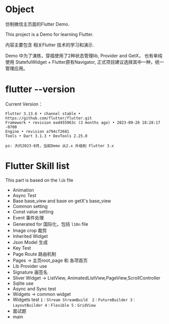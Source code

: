 # Object

仿制微信主页面的Flutter Demo.

This project is a Demo for learning Flutter.

内容主要包含 相关Flutter 技术的学习和演示.

Demo 中为了演练，穿插使用了2种状态管理lib, Provider and GetX， 也有单纯使用 StatefulWidget + Flutter原有Navigator,
正式项目建议选择其中一种，统一管理应用。


# flutter --version

Current Version：
```
Flutter 3.13.6 • channel stable • https://github.com/flutter/flutter.git
Framework • revision ead455963c (3 months ago) • 2023-09-26 18:28:17 -0700
Engine • revision a794cf2681
Tools • Dart 3.1.3 • DevTools 2.25.0
```
`ps: 大约2023-8月，当前Demo 从2.x 升级到 Flutter 3.x`


# Flutter Skill list
This part is based on the `lib` file
* Animation
* Async Test
* Base  base_view and base on getX's base_view 
* Common setting
* Const value setting
* Event 事件处理
* Generated for 国际化，包括 `l10n` file 
* Image crop  裁剪
* Inherited Widget 
* Json Model 生成
* Key Test
* Page Route 路由机制
* Pages -> 主页root_page 和 各项首页
* Lib Provider use
* Signature  画签名
* Sliver Widget -> ListView, AnimatedListView,PageView,ScrollController
* Sqlite use
* Async and Sync test
* Widgets  -> common widget
* Widgets test `1：Stream StreamBuild  2：FutureBuilder 3：LayoutBuilder 4：Flexible 5：GridView`
* 面试题
* main 


